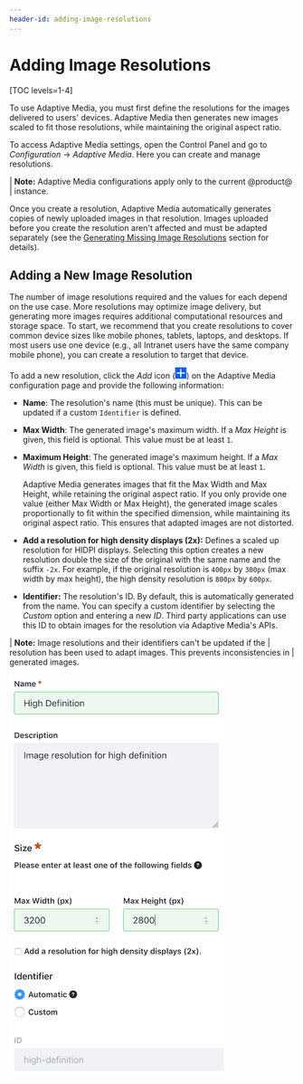 ```yaml
---
header-id: adding-image-resolutions
---
```


# Adding Image Resolutions

[TOC levels=1-4]

To use Adaptive Media, you must first define the resolutions for the images 
delivered to users' devices. Adaptive Media then generates new images scaled to
fit those resolutions, while maintaining the original aspect ratio. 

To access Adaptive Media settings, open the Control Panel and go to 
*Configuration* &rarr; *Adaptive Media*. Here you can create and manage 
resolutions. 

| **Note:** Adaptive Media configurations apply only to the current @product@
| instance.

Once you create a resolution, Adaptive Media automatically generates copies of 
newly uploaded images in that resolution. Images uploaded before you create the 
resolution aren't affected and must be adapted separately (see the 
[Generating Missing Image Resolutions](/docs/7-1/user/-/knowledge_base/u/managing-image-resolutions#generating-missing-image-resolutions) 
section for details). 

## Adding a New Image Resolution

The number of image resolutions required and the values for each depend on the 
use case. More resolutions may optimize image delivery, but generating 
more images requires additional computational resources and storage space. To 
start, we recommend that you create resolutions to cover common device sizes 
like mobile phones, tablets, laptops, and desktops. If most users use one device 
(e.g., all Intranet users have the same company mobile phone), you can create a 
resolution to target that device. 

To add a new resolution, click the *Add* icon 
(![Add new resolution](../../../images/icon-add.png)) on the Adaptive Media 
configuration page and provide the following information: 

-   **Name**: The resolution's name (this must be unique). This can be 
    updated if a custom `Identifier` is defined. 
-   **Max Width**: The generated image's maximum width. If a *Max Height* is 
    given, this field is optional. This value must be at least `1`.
-   **Maximum Height**: The generated image's maximum height. If a *Max Width* 
    is given, this field is optional. This value must be at least `1`.

    Adaptive Media generates images that fit the Max Width and Max Height, while 
    retaining the original aspect ratio. If you only provide one value (either 
    Max Width or Max Height), the generated image scales proportionally to fit 
    within the specified dimension, while maintaining its original aspect ratio. 
    This ensures that adapted images are not distorted. 

-   **Add a resolution for high density displays (2x):** Defines a scaled up
    resolution for HIDPI displays. Selecting this option creates a new
    resolution double the size of the original with the same name and the
    suffix `-2x`. For example, if the original resolution is `400px` by `300px`
    (max width by max height), the high density resolution is `800px` by 
    `600px`. 

-   **Identifier:** The resolution's ID. By default, this is automatically 
    generated from the name. You can specify a custom identifier by selecting 
    the *Custom* option and entering a new *ID*. Third party applications can 
    use this ID to obtain images for the resolution via Adaptive Media's APIs. 

| **Note:** Image resolutions and their identifiers can't be updated if the
| resolution has been used to adapt images. This prevents inconsistencies in
| generated images.

![Figure 1: The form for adding a new Adaptive Media resolution.](../../../images/adaptive-media-new-img-resolution.png)
